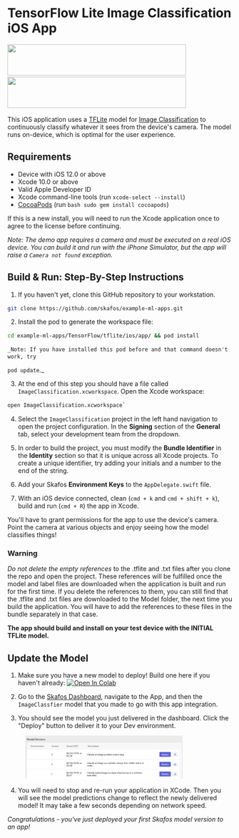 # TensorFlow Lite Image Classification iOS App
<img src="https://4.bp.blogspot.com/-fmvGmp_whI8/WgtKIGtvHvI/AAAAAAAAEFM/IqS891VhVvUd_j73guSDUDS0YUYDAYgWACLcBGAs/s1600/image1.png" width="400" height="70"> <img src="https://skafos.ai/wp-content/uploads/2019/05/skafos_horizontal_on_white_beta@1x.svg" width="400" height="70">

This iOS application uses a [TFLite](https://tensorflow.org/lite) model for [Image Classification](https://www.tensorflow.org/lite/models/image_classification/overview) to continuously classify whatever it sees from the device's camera. The model runs on-device, which is optimal for the user experience.

## Requirements

*   Device with iOS 12.0 or above
*   Xcode 10.0 or above
*   Valid Apple Developer ID
*   Xcode command-line tools (run `xcode-select --install`)
*   [CocoaPods](https://cocoapods.org/) (run `bash sudo gem install cocoapods`)

If this is a new install, you will need to run the Xcode application once to
agree to the license before continuing.

_Note: The demo app requires a camera and must be executed on a real iOS device.
You can build it and run with the iPhone Simulator, but the app will raise a
`Camera not found` exception._

## Build & Run: Step-By-Step Instructions

1.  If you haven't yet, clone this GitHub repository to your workstation.
```bash
git clone https://github.com/skafos/example-ml-apps.git
```
2.  Install the pod to generate the workspace file:
```bash
cd example-ml-apps/TensorFlow/tflite/ios/app/ && pod install
```
    _Note: If you have installed this pod before and that command doesn't work, try
`pod update`._

3. At the end of this step you should have a file called
`ImageClassification.xcworkspace`. Open the Xcode workspace:
```bash
open ImageClassification.xcworkspace`
```

4.  Select the `ImageClassification` project in the left hand navigation to open
    the project configuration. In the **Signing** section of the **General**
    tab, select your development team from the dropdown.

5.  In order to build the project, you must modify the **Bundle Identifier** in
    the **Identity** section so that it is unique across all Xcode projects. To
    create a unique identifier, try adding your initials and a number to the end
    of the string.

6. Add your Skafos **Environment Keys** to the `AppDelegate.swift` file.

7. With an iOS device connected, clean (`cmd + k` and `cmd + shift + k`),
build and run (`cmd + R`) the app in Xcode.

You'll have to grant permissions for the app to use the device's camera. Point
the camera at various objects and enjoy seeing how the model classifies things!

### Warning
_Do not delete the empty references_ to the .tflite and .txt files after you
clone the repo and open the project. These references will be fulfilled once the
model and label files are downloaded when the application is built and run for
the first time. If you delete the references to them, you can still find that
the .tflite and .txt files are downloaded to the Model folder, the next time you
build the application. You will have to add the references to these files in the
bundle separately in that case.

**The app should build and install on your test device with the INITIAL TFLite model.**

## Update the Model
1. Make sure you have a new model to deploy! Build one here if you haven't already: [![Open In Colab](https://colab.research.google.com/assets/colab-badge.svg)](https://colab.research.google.com/github/skafos/example-ml-apps/blob/master/TensorFlow/tflite/ios/model-building/more_pets_tflite.ipynb)

2. Go to the [Skafos Dashboard](https://dashboard.skafos.ai), navigate to the App, and then the `ImageClassfier` model that you made to go with this app integration.

3. You should see the model you just delivered in the dashboard. Click the "Deploy" button to deliver it to your Dev environment.

<img src="../../../../assets/model_versions.png" width="70%"
     style="left: left; margin-left: 40px;" />

4. You will need to stop and re-run your application in XCode. Then you will see the model predictions change to reflect the newly delivered model! It may take a few seconds depending on network speed.

*Congratulations - you've just deployed your first Skafos model version to an app!*
